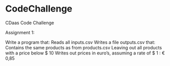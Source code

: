 # CodeChallenge
CDaas Code Challenge


Assignment 1:

Write a program that:
Reads all inputs.csv
Writes a file outputs.csv that:
Contains the same products as from products.csv
Leaving out all products with a price below $ 10
Writes out prices in euro’s, assuming a rate of $ 1 : € 0,85

